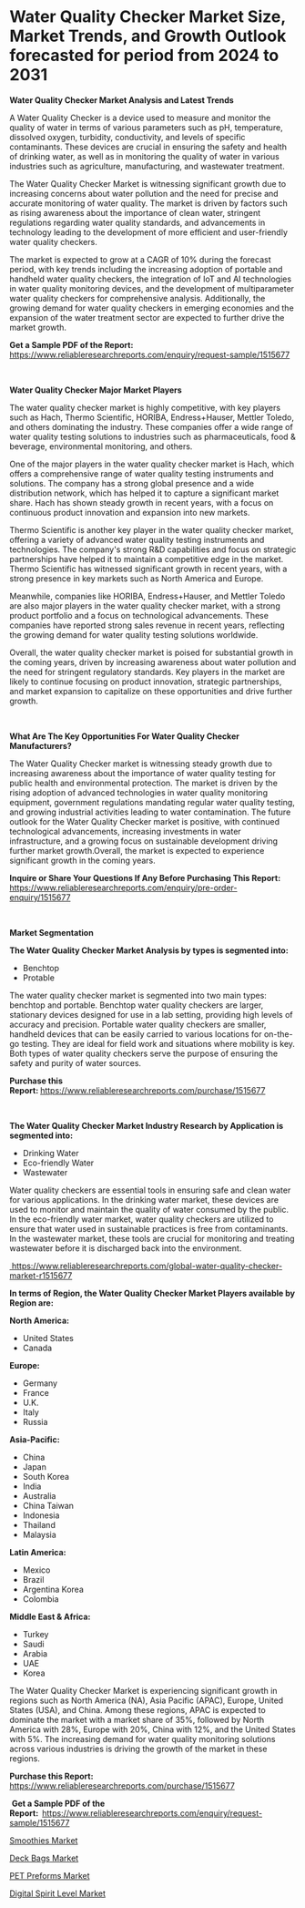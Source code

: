 <p><h1>Water Quality Checker Market Size, Market Trends, and Growth Outlook forecasted for period from 2024 to 2031</h1></p><p><strong>Water Quality Checker Market Analysis and Latest Trends</strong></p>
<p><p>A Water Quality Checker is a device used to measure and monitor the quality of water in terms of various parameters such as pH, temperature, dissolved oxygen, turbidity, conductivity, and levels of specific contaminants. These devices are crucial in ensuring the safety and health of drinking water, as well as in monitoring the quality of water in various industries such as agriculture, manufacturing, and wastewater treatment.</p><p>The Water Quality Checker Market is witnessing significant growth due to increasing concerns about water pollution and the need for precise and accurate monitoring of water quality. The market is driven by factors such as rising awareness about the importance of clean water, stringent regulations regarding water quality standards, and advancements in technology leading to the development of more efficient and user-friendly water quality checkers.</p><p>The market is expected to grow at a CAGR of 10% during the forecast period, with key trends including the increasing adoption of portable and handheld water quality checkers, the integration of IoT and AI technologies in water quality monitoring devices, and the development of multiparameter water quality checkers for comprehensive analysis. Additionally, the growing demand for water quality checkers in emerging economies and the expansion of the water treatment sector are expected to further drive the market growth.</p></p>
<p><strong>Get a Sample PDF of the Report:&nbsp;</strong> <a href="https://www.reliableresearchreports.com/enquiry/request-sample/1515677">https://www.reliableresearchreports.com/enquiry/request-sample/1515677</a></p>
<p>&nbsp;</p>
<p><strong>Water Quality Checker Major Market Players</strong></p>
<p><p>The water quality checker market is highly competitive, with key players such as Hach, Thermo Scientific, HORIBA, Endress+Hauser, Mettler Toledo, and others dominating the industry. These companies offer a wide range of water quality testing solutions to industries such as pharmaceuticals, food & beverage, environmental monitoring, and others.</p><p>One of the major players in the water quality checker market is Hach, which offers a comprehensive range of water quality testing instruments and solutions. The company has a strong global presence and a wide distribution network, which has helped it to capture a significant market share. Hach has shown steady growth in recent years, with a focus on continuous product innovation and expansion into new markets.</p><p>Thermo Scientific is another key player in the water quality checker market, offering a variety of advanced water quality testing instruments and technologies. The company's strong R&D capabilities and focus on strategic partnerships have helped it to maintain a competitive edge in the market. Thermo Scientific has witnessed significant growth in recent years, with a strong presence in key markets such as North America and Europe.</p><p>Meanwhile, companies like HORIBA, Endress+Hauser, and Mettler Toledo are also major players in the water quality checker market, with a strong product portfolio and a focus on technological advancements. These companies have reported strong sales revenue in recent years, reflecting the growing demand for water quality testing solutions worldwide.</p><p>Overall, the water quality checker market is poised for substantial growth in the coming years, driven by increasing awareness about water pollution and the need for stringent regulatory standards. Key players in the market are likely to continue focusing on product innovation, strategic partnerships, and market expansion to capitalize on these opportunities and drive further growth.</p></p>
<p>&nbsp;</p>
<p><strong>What Are The Key Opportunities For Water Quality Checker Manufacturers?</strong></p>
<p><p>The Water Quality Checker market is witnessing steady growth due to increasing awareness about the importance of water quality testing for public health and environmental protection. The market is driven by the rising adoption of advanced technologies in water quality monitoring equipment, government regulations mandating regular water quality testing, and growing industrial activities leading to water contamination. The future outlook for the Water Quality Checker market is positive, with continued technological advancements, increasing investments in water infrastructure, and a growing focus on sustainable development driving further market growth.Overall, the market is expected to experience significant growth in the coming years.</p></p>
<p><strong>Inquire or Share Your Questions If Any Before Purchasing This Report:</strong> <a href="https://www.reliableresearchreports.com/enquiry/pre-order-enquiry/1515677">https://www.reliableresearchreports.com/enquiry/pre-order-enquiry/1515677</a></p>
<p>&nbsp;</p>
<p><strong>Market Segmentation</strong></p>
<p><strong>The Water Quality Checker Market Analysis by types is segmented into:</strong></p>
<p><ul><li>Benchtop</li><li>Protable</li></ul></p>
<p><p>The water quality checker market is segmented into two main types: benchtop and portable. Benchtop water quality checkers are larger, stationary devices designed for use in a lab setting, providing high levels of accuracy and precision. Portable water quality checkers are smaller, handheld devices that can be easily carried to various locations for on-the-go testing. They are ideal for field work and situations where mobility is key. Both types of water quality checkers serve the purpose of ensuring the safety and purity of water sources.</p></p>
<p><strong>Purchase this Report:&nbsp;</strong><a href="https://www.reliableresearchreports.com/purchase/1515677">https://www.reliableresearchreports.com/purchase/1515677</a></p>
<p>&nbsp;</p>
<p><strong>The Water Quality Checker Market Industry Research by Application is segmented into:</strong></p>
<p><ul><li>Drinking Water</li><li>Eco-friendly Water</li><li>Wastewater</li></ul></p>
<p><p>Water quality checkers are essential tools in ensuring safe and clean water for various applications. In the drinking water market, these devices are used to monitor and maintain the quality of water consumed by the public. In the eco-friendly water market, water quality checkers are utilized to ensure that water used in sustainable practices is free from contaminants. In the wastewater market, these tools are crucial for monitoring and treating wastewater before it is discharged back into the environment.</p></p>
<p><a href="https://www.reliableresearchreports.com/global-water-quality-checker-market-r1515677">&nbsp;https://www.reliableresearchreports.com/global-water-quality-checker-market-r1515677</a></p>
<p><strong>In terms of Region, the Water Quality Checker Market Players available by Region are:</strong></p>
<p>
    <p> <strong> North America: </strong>
        <ul>
            <li>United States</li>
            <li>Canada</li>
        </ul>
        </p> 
    <p> <strong> Europe: </strong>
        <ul>
            <li>Germany</li>
            <li>France</li>
            <li>U.K.</li>
            <li>Italy</li>
            <li>Russia</li>
        </ul>
        </p> 
    <p> <strong> Asia-Pacific: </strong>
        <ul>
            <li>China</li>
            <li>Japan</li>
            <li>South Korea</li>
            <li>India</li>
            <li>Australia</li>
            <li>China Taiwan</li>
            <li>Indonesia</li>
            <li>Thailand</li>
            <li>Malaysia</li>
        </ul>
        </p> 
    <p> <strong> Latin America: </strong>
        <ul>
            <li>Mexico</li>
            <li>Brazil</li>
            <li>Argentina Korea</li>
            <li>Colombia</li>
        </ul>
        </p> 
    <p> <strong> Middle East & Africa: </strong>
        <ul>
            <li>Turkey</li>
            <li>Saudi</li>
            <li>Arabia</li>
            <li>UAE</li>
            <li>Korea</li>
        </ul>
    </p>
    </p>
<p><p>The Water Quality Checker Market is experiencing significant growth in regions such as North America (NA), Asia Pacific (APAC), Europe, United States (USA), and China. Among these regions, APAC is expected to dominate the market with a market share of 35%, followed by North America with 28%, Europe with 20%, China with 12%, and the United States with 5%. The increasing demand for water quality monitoring solutions across various industries is driving the growth of the market in these regions.</p></p>
<p><strong>Purchase this Report: </strong><a href="https://www.reliableresearchreports.com/purchase/1515677">https://www.reliableresearchreports.com/purchase/1515677</a></p>
<p>&nbsp;<strong>Get a Sample PDF of the Report:&nbsp;&nbsp;</strong><a href="https://www.reliableresearchreports.com/enquiry/request-sample/1515677">https://www.reliableresearchreports.com/enquiry/request-sample/1515677</a></p>
<p><strong></strong></p>
<p><p><a href="https://github.com/garethgwrecovery/Market-Research-Report-List-1/blob/main/smoothies-market.md">Smoothies Market</a></p><p><a href="https://medium.com/@millerjimk/deck-bags-market-emerging-trends-and-future-prospects-for-period-from-2024-to-2031-a73f10c4f773">Deck Bags Market</a></p><p><a href="https://github.com/AbdulKoss18/Market-Research-Report-List-1/blob/main/pet-preforms-market.md">PET Preforms Market</a></p><p><a href="https://medium.com/@madw10245644/strategic-insights-into-global-digital-spirit-level-market-trends-2024-2031-covered-in-163-8caaf86a1ccd">Digital Spirit Level Market</a></p></p>